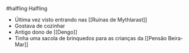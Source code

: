 #halfling 
Halfling

- Última vez visto entrando nas [[Ruínas de Mythlarast]]
- Gostava de cozinhar
- Antigo dono de [[Dengo]]
- Tinha uma sacola de brinquedos para as crianças da [[Pensão Beira-Mar]]
